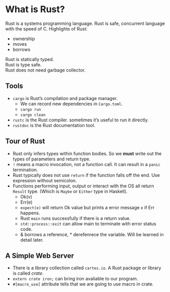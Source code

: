 # What is Rust?

Rust is a systems programming language. Rust is safe, concurrent language with the speed of C. Highlights of Rust:

- ownership
- moves
- borrows

Rust is statically typed. <br>
Rust is type safe. <br>
Rust does not need garbage collector.<br>

## Tools

- `cargo` is Rust’s compilation and package manager.
  - We can record new dependencies in `Cargo.toml`.
  - `cargo run`
  - `cargo clean`
- `rustc` is the Rust compiler. sometimes it’s useful to run it directly.
- `rustdoc` is the Rust documentation tool.

## Tour of Rust

- Rust only infers types within function bodies. So we **must** write out the types of parameters and return type.
- `!` means a macro invocation, not a function call. It can result in a `panic` termination.
- Rust typically does not use `return` if the function falls off the end. Use expression without semicolon.
- Functions performing input, output or interact with the OS all return `Result` type. (Which is `Maybe` or `Either` type in Haskell).
  - Ok(v)
  - Err(e)
  - `expect(e)` will return Ok value but prints a error message `e` if Err happens.
  - Rust `main` runs successfully if there is a return value.
  - `std::process::exit` can allow main to terminate with error status code.
  - & borrows a reference, \* derefenrece the variable. Will be learned in detail later.

## A Simple Web Server

- There is a library collection called `cartes.io`. A Rust package or library is called _crate_.
- `extern crate iron;` can bring iron avaliable to our program.
- `#[macro_use]` attribute tells that we are going to use macro in crate.
